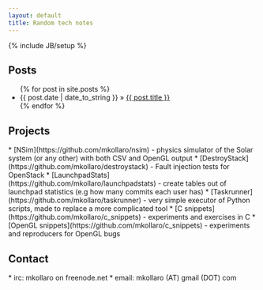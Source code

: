 ```yaml
---
layout: default
title: Random tech notes
---
```

{% include JB/setup %}

<h2>Posts</h2>
<ul class="posts">
  {% for post in site.posts %}
    <li><span>{{ post.date | date_to_string }}</span> &raquo; <a href="{{ BASE_PATH }}{{ post.url }}">{{ post.title }}</a></li>
  {% endfor %}
</ul>

<h2>Projects</h2>
* [NSim](https://github.com/mkollaro/nsim) - physics simulator of the Solar
  system (or any other) with both CSV and OpenGL output
* [DestroyStack](https://github.com/mkollaro/destroystack) - Fault injection
   tests for OpenStack
* [LaunchpadStats](https://github.com/mkollaro/launchpadstats) - create tables out
  of launchpad statistics (e.g how many commits each user has)
* [Taskrunner](https://github.com/mkollaro/taskrunner) - very simple executor of
  Python scripts, made to replace a more complicated tool
* [C snippets](https://github.com/mkollaro/c_snippets) - experiments and
  exercises in C
* [OpenGL snippets](https://github.com/mkollaro/c_snippets) - experiments and
  reproducers for OpenGL bugs


<h2>Contact</h2>
* irc: mkollaro on freenode.net
* email: mkollaro (AT) gmail (DOT) com

